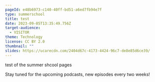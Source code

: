 ```yaml
---
pageId: e48b6973-c140-40ff-bd51-a6ed7fb94e7f
type: summerschool
title: test
date: 2023-09-05T13:35:49.756Z
target-audience:
  - VISITOR
theme: Technology
license: CC BY 2.0
thumbnail: ""
slides: https://ucarecdn.com/2404d67c-4173-4424-96c7-de8e85d6ce39/
---
```

test of the summer shcool pages

Stay tuned for the upcoming podcasts, new episodes every two weeks!